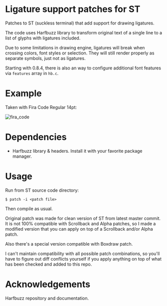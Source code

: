 # Ligature support patches for ST

Patches to ST (suckless terminal) that add support for drawing ligatures.

The code uses Harfbuzz library to transform original text of a single line to a list of glyphs with ligatures included.

Due to some limitations in drawing engine, ligatures will break when crossing colors, font styles or selection. They will still render properly as separate symbols, just not as ligatures.

Starting with 0.8.4, there is also an way to configure additional font features via `features` array in `hb.c`.

# Example

Taken with Fira Code Regular 14pt:

![fira_code](screenshots/fira-code.png)

# Dependencies

* Harfbuzz library & headers. Install it with your favorite package manager.

# Usage

Run from ST source code directory:
```
$ patch -i <patch file>
```
Then compile as usual.

Original patch was made for clean version of ST from latest master commit. It is not 100% compatible with Scrollback and Alpha patches, so I made a modified version that you can apply on top of a Scrollback and/or Alpha patch.

Also there's a special version compatible with Boxdraw patch.

I can't maintain compatibility with all possible patch combinations, so you'll have to figure out diff conflicts yourself if you apply anything on top of what has been checked and added to this repo.

# Acknowledgements

Harfbuzz repository and documentation.
